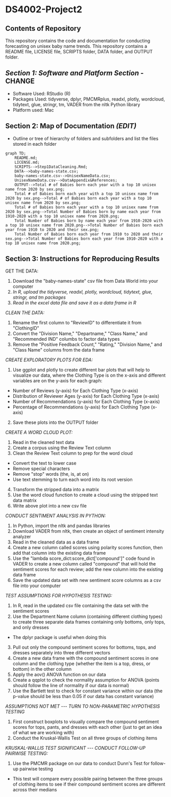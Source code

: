 # DS4002-Project2

## Contents of Repository
This repository contains the code and documentation for conducting forecasting on unisex baby name trends. This repository contains a README file, LICENSE file, SCRIPTS folder, DATA folder, and OUTPUT folder. 

## *Section 1: Software and Platform Section* - CHANGE
- Software Used: RStudio (R)
- Packages Used: tidyverse, dplyr, PMCMRplus, readxl, plotly, wordcloud, tidytext, glue, stringr, tm, VADER from the nltk Python library
- Platform used: Mac

## Section 2: Map of Documentation *(EDIT)*

- Outline or tree of hierarchy of folders and subfolders and list the files stored in each folder
```mermaid
graph TD;
    README.md;
    LICENSE.md;
    SCRIPTS-->Step1DataCleaning.Rmd;
    DATA-->baby-names-state.csv;
    baby-names-state.csv-->UnisexNameData.csv;
    UnisexNameData.csv-->DataAppendix&References;
    OUTPUT-->Total # of Babies born each year with a top 10 unisex name from 2020 by sex.png;
    Total # of Babies born each year with a top 10 unisex name from 2020 by sex.png-->Total # of Babies born each year with a top 10 unisex name from 2020 by sex.png;
    Total # of Babies born each year with a top 10 unisex name from 2020 by sex.png-->Total Number of Babies born by name each year from 1910-2020 with a top 10 unisex name from 2020.png;
    Total Number of Babies born by name each year from 1910-2020 with a top 10 unisex name from 2020.png-->Total Number of Babies born each year from 1910 to 2020 and their sex.png;
    Total Number of Babies born each year from 1910 to 2020 and their sex.png-->Total Number of Babies born each year from 1910-2020 with a top 10 unisex name from 2020.png;
```

## Section 3: Instructions for Reproducing Results

GET THE DATA:
1. Download the "baby-names-state" csv file from Data World into your computer
2. *In R, upload the tidyverse, readxl, plotly, wordcloud, tidytext, glue, stringr, and tm packages*
3. *Read in the excel data file and save it as a data frame in R*

*CLEAN THE DATA:*
1. Rename the first column to "ReviewID" to differentiate it from "ClothingID"
2. Convert the "Division Name," "Departname," "Class Name," and "Recommended IND" columbs to factor data types
3. Remove the "Positive Feedback Count," "Rating," "Division Name," and "Class Name" columns from the data frame

*CREATE EXPLORATORY PLOTS FOR EDA:*
1. Use ggplot and plotly to create different bar plots that will help to visualize our data, where the Clothing Type is on the x-axis and different variables are on the y-axis for each graph:
  - Number of Reviews (y-axis) for Each Clothing Type (x-axis)
  - Distribution of Reviewer Ages (y-axis) for Each Clothing Type (x-axis)
  - Number of Recommendations (y-axis) for Each Clothing Type (x-axis)
  - Percentage of Recommendations (y-axis) for Each Clothing Type (x-axis)
2. Save these plots into the OUTPUT folder

*CREATE A WORD CLOUD PLOT:*
1. Read in the cleaned text data
2. Create a corpus using the Review Text column
3. Clean the Review Text column to prep for the word cloud
  - Convert the text to lower case
  - Remove special characters
  - Remove "stop" words (the, is, at on)
  - Use text stemming to turn each word into its root version
4. Transform the stripped data into a matrix
5. Use the word cloud function to create a cloud using the stripped text data matrix
6. Write above plot into a new csv file

*CONDUCT SENTIMENT ANALYSIS IN PYTHON:*
1. In Python, import the nltk and pandas libraries
2. Download VADER from nltk, then create an object of sentiment intensity analyzer
3. Read in the cleaned data as a data frame
4. Create a new column called scores using polarity scores function, then add that column into the existing data frame
5. Use the "lambda score_dict:score_dict['compound']" code found in VADER to create a new column called "compound" that will hold the sentiment scores for each review; add the new column into the existing data frame
7. Save the updated data set with new sentiment score columns as a csv file into your computer

*TEST ASSUMPTIONS FOR HYPOTHESIS TESTING:*
1. In R, read in the updated csv file containing the data set with the sentiment scores
2. Use the Department Name column (containing different clothing types) to create three separate data frames containing only bottoms, only tops, and only dresses
  - The dplyr package is useful when doing this
3. Pull out only the compound sentiment scores for bottoms, tops, and dresses separately into three different vectors
4. Create a new data frame with the compound sentiment scores in one column and the clothing type (whether the item is a top, dress, or bottom) in the other column
5. Apply the aov() ANOVA function on our data
6. Create a qqplot to check the normality assumption for ANOVA (points should follow the line of normality if our data is normal)
7. Use the Bartlett test to check for constant variance within our data (the p-value should be less than 0.05 if our data has constant variance)

*ASSUMPTIONS NOT MET --- TURN TO NON-PARAMETRIC HYPOTHESIS TESTING*
1. First construct boxplots to visually compare the compound sentiment scores for tops, pants, and dresses with each other (just to get an idea of what we are working with)
2. Conduct the Kruskal-Wallis Test on all three groups of clothing items

*KRUSKAL-WALLIS TEST SIGNIFICANT --- CONDUCT FOLLOW-UP PAIRWISE TESTING:*
1. Use the PMCMR package on our data to conduct Dunn's Test for follow-up pairwise testing
  - This test will compare every possible pairing between the three groups of clothing items to see if their compound sentiment scores are different across their medians


